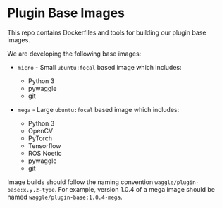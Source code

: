# Plugin Base Images

This repo contains Dockerfiles and tools for building our plugin base images.

We are developing the following base images:

* `micro` - Small `ubuntu:focal` based image which includes:
  * Python 3
  * pywaggle
  * git

* `mega` - Large `ubuntu:focal` based image which includes:
  * Python 3
  * OpenCV
  * PyTorch
  * Tensorflow
  * ROS Noetic
  * pywaggle
  * git

Image builds should follow the naming convention `waggle/plugin-base:x.y.z-type`. For example, version 1.0.4 of a mega image should be named `waggle/plugin-base:1.0.4-mega`.
